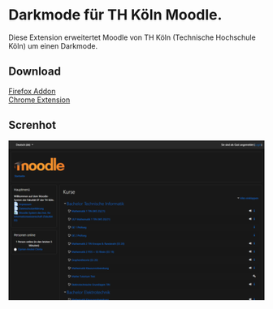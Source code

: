 # Darkmode für TH Köln Moodle.
Diese Extension erweitertet Moodle von TH Köln (Technische Hochschule Köln) um einen Darkmode.

## Download

[Firefox Addon](#)<br>
[Chrome Extension](#)


## Screnhot
![screenshot 1](screenshots/screenshot_1.png)